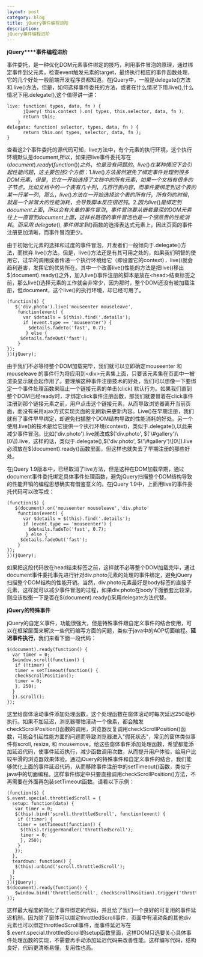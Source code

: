 ```yaml
---
layout: post
category: blog
title: jQuery事件编程进阶
description: 
jQuery事件编程进阶
---
```


**jQuery****事件编程进阶**

事件委托，是一种优化DOM元素事件绑定的技巧，利用事件冒泡的原理，通过绑定事件到父元素，检查event触发元素的target，最终执行相应的事件函数处理，它的几个好处一般前端开发程序员都知道。在jQuery中，一般是delegate()方法和.live()方法，但是，如何选择事件委托的方法，或者在什么情况下用.live(),什么情况下用.delegate(),这个值得讲一讲：
    
    live: function( types, data, fn ) {
          jQuery( this.context ).on( types, this.selector, data, fn );
          return this;
        }
    delegate: function( selector, types, data, fn ) {
          return this.on( types, selector, data, fn );
    }

查看这2个事件委托的源代码可知，live方法中，有个元素的执行环境，这个执行环境默认是document,所以，如果把live事件委托写在$(document).ready(function() {})之外，也是没有问题的。live()在某种情况下会引起性能问题，这主要包括2个方面：1.live()方法虽然避免了绑定事件处理到很多DOM元素，但是，它在一开始选择了文档中的所有元素，如果一个文档有很多的子节点，比如文档中的一个表有几十列，几百行表内容，而事件要绑定到这个表的某一行某一列，那么，live()方法在一开始选择这个表的所有行，所有列的时候，就是一个非常大的性能消耗，会导致脚本反应很迟钝。2.因为live()是绑定到document上面，所以会有大量的事件冒泡，事件冒泡要从嵌套最深的DOM元素往上一直冒到document上面，这样长路径的事件冒泡也是一个很昂贵的性能消耗。而采用.delegate(),事件绑定到$()函数的选择表达式元素上，因此页面的事件注册更加清晰，而事件冒泡更少。

由于初始化元素的选择和过度的事件冒泡，开发者们一般倾向于.delegate()方法，而摈弃.live()方法。但是，live()方法还是有其可用之处的，如果我们明智的使用它，过早的调用或者传递一个执行环境给它（即设置它的context），live()就会趋利避害，发挥它的优势所在。其中一个改善live()性能的方法是把live()移出$(document).ready()之外，加入live()事件注册的脚本是放在<head\>结束标签之前，那么live()选择元素的工作就会非常少，因为那时，整个DOM还没有被加载注册，但document，这个live()的执行环境，却已经可用了。
    
    (function($) {
       $('div.photo').live('mouseenter mouseleave',
        function(event) {
          var $details = $(this).find('.details');
          if (event.type == 'mouseenter') {
            $details.fadeTo('fast', 0.7);
           } else {
         $details.fadeOut('fast');
        }
    });
    })(jQuery);

由于我们不必等待整个DOM加载完毕，我们就可以立即确定mouseenter 和mouseleave 的事件行为将应用到<div\>元素集上面，只要该元素集在页面中一被渲染显示就会起作用了。要理解这种事件注册技术的好处，我们可以想像一下要绑定一个事件处理函数来阻止一个链接元素的单击(click) 默认行为。如果我们直到整个DOM已经ready时，才绑定click事件注册函数，那我们就要冒着在click事件注册到那个链接元素之前，用户点击这个链接元素，从而导致浏览器离开当前页面，而没有采用ajax方式实现页面的无刷新来更新内容。Live()在早期注册，我们就有了事件早早绑定，却避免扫描整个DOM结构导致的性能消耗的好处。另一个使用.live()的技术是给它提供一个执行环境(context)，类似于.delegate(),以此来减少事件冒泡。比如('div.photo').live就改成$('div.photo', $('\#gallery')\[0\]).live，这样的话，类似于.delegate(),$('div.photo', $('\#gallery')\[0\]).live必须放在$(document).ready()函数里面，但这样也就失去了早期注册的那些好处。

在jQuery 1.9版本中，已经取消了live方法，但是这种在DOM加载早期，通过document事件委托绑定具体事件处理函数，避免jQuery扫描整个DOM结构导致的性能开销的编程思想确实有借鉴意义的。在jQuery 1.9中，上面用live的事件委托代码可以改写成：
    
    (function($) {
       $(document).on('mouseenter mouseleave','div.photo'
        function(event) {
          var $details = $(this).find('.details');
          if (event.type == 'mouseenter') {
            $details.fadeTo('fast', 0.7);
           } else {
         $details.fadeOut('fast');
        }
    });
    })(jQuery);

如果把这段代码放在head结束标签之前，这样就不必等整个DOM加载完毕，通过document事件委托事先进行针对div.photo元素的处理的事件绑定，避免jQuery扫描整个DOM结构的性能开销。当然，div.photo元素最好是body标签的直接子元素，这样就可以减少事件冒泡的过程，如果div.photo在body下面嵌套比较深，则应该权衡一下是否在$(document).ready()采用delegate方法代替。

**jQuery的特殊事件**

jQuery的自定义事件，功能很强大，但是特殊事件跟自定义事件的结合使用，可以在框架层面来解决一些代码编写方面的问题，类似于java中的AOP切面编程。**延迟事件执行**，我们来看下面一段代码：
    
    $(document).ready(function() {
      var timer = 0;
      $window.scroll(function() {
       if (!timer) {
       timer = setTimeout(function() {
       checkScrollPosition();
       timer = 0;
       }, 250);
      }
      }).scroll();
    });

这里给窗体滚动事件添加处理函数，这个处理函数在窗体滚动时每次延迟250毫秒执行。如果不加延迟，浏览器哪怕滚动一个像素，都会触发checkScrollPosition()函数的调用，浏览器反复调用checkScrollPosition()函数，可能会引起性能方面的问题而导致浏览器进入"假死状态"，常见的窗体类似事件有scroll, resize, 和 mousemove，给这些窗体事件添加处理函数，希望都能添加延迟代码，使事件延迟执行，减少函数调用次数，从而提升用户体验，给用户比较平滑的浏览器效果体验。通过jQuery的特殊事件和自定义事件的结合，我们能够优化上面的事件延迟代码，从而移除事件注册中的setTimeout()函数，类似于java中的切面编程。这样事件绑定中只要直接调用checkScrollPosition()方法，不再需要在外面再包装setTimeout函数。请看以下示例：
    
    (function($) {
    $.event.special.throttledScroll = {
      setup: function(data) {
       var timer = 0;
       $(this).bind('scroll.throttledScroll', function(event) {
        if (!timer) {
        timer = setTimeout(function() {
         $(this).triggerHandler('throttledScroll');
         timer = 0;
         }, 250);
        }
       });
      },
      teardown: function() {
       $(this).unbind('scroll.throttledScroll');
      }
     };
    })(jQuery);
    $(document).ready(function() {
       $window.bind('throttledScroll', checkScrollPosition).trigger('throttledScroll');
    });

这样最大程度的简化了事件绑定的代码，并且给了我们一个良好的可复用的事件延迟机制。因为除了窗体可以绑定throttledScroll事件，页面中有滚动条的其他div元素也可以绑定throttledScroll事件，而事件延迟写在$.event.special.throttledScroll的setup函数里面，这样DOM只选要关心具体事件处理函数的实现，不需要再手动添加延迟代码来改善性能。这样编写代码，结构良好，代码更清晰易懂，复用性也高。